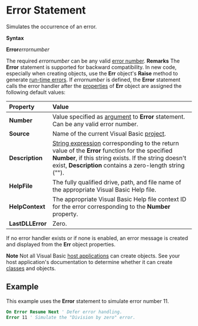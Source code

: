 
# Error Statement

Simulates the occurrence of an error.

 **Syntax**

 **Error**_errornumber_

The required  _errornumber_ can be any valid [error number](b8bdf64f-5920-1ae9-16d0-b26d09524a30.md).
 **Remarks**
The  **Error** statement is supported for backward compatibility. In new code, especially when creating objects, use the **Err** object's **Raise** method to generate [run-time errors](b8bdf64f-5920-1ae9-16d0-b26d09524a30.md).
If  _errornumber_ is defined, the **Error** statement calls the error handler after the [properties](b8bdf64f-5920-1ae9-16d0-b26d09524a30.md) of **Err** object are assigned the following default values:


|**Property**|**Value**|
|:-----|:-----|
| **Number**|Value specified as  [argument](b8bdf64f-5920-1ae9-16d0-b26d09524a30.md) to **Error** statement. Can be any valid error number.|
| **Source**|Name of the current Visual Basic  [project](b8bdf64f-5920-1ae9-16d0-b26d09524a30.md).|
| **Description**| [String expression](b8bdf64f-5920-1ae9-16d0-b26d09524a30.md) corresponding to the return value of the **Error** function for the specified **Number**, if this string exists. If the string doesn't exist,  **Description** contains a zero-length string ("").|
| **HelpFile**|The fully qualified drive, path, and file name of the appropriate Visual Basic Help file.|
| **HelpContext**|The appropriate Visual Basic Help file context ID for the error corresponding to the  **Number** property.|
| **LastDLLError**|Zero.|
If no error handler exists or if none is enabled, an error message is created and displayed from the  **Err** object properties.

 **Note**  Not all Visual Basic  [host applications](b8bdf64f-5920-1ae9-16d0-b26d09524a30.md) can create objects. See your host application's documentation to determine whether it can create [classes](b8bdf64f-5920-1ae9-16d0-b26d09524a30.md) and objects.


## Example

This example uses the  **Error** statement to simulate error number 11.


```vb
On Error Resume Next ' Defer error handling. 
Error 11 ' Simulate the "Division by zero" error. 

```

